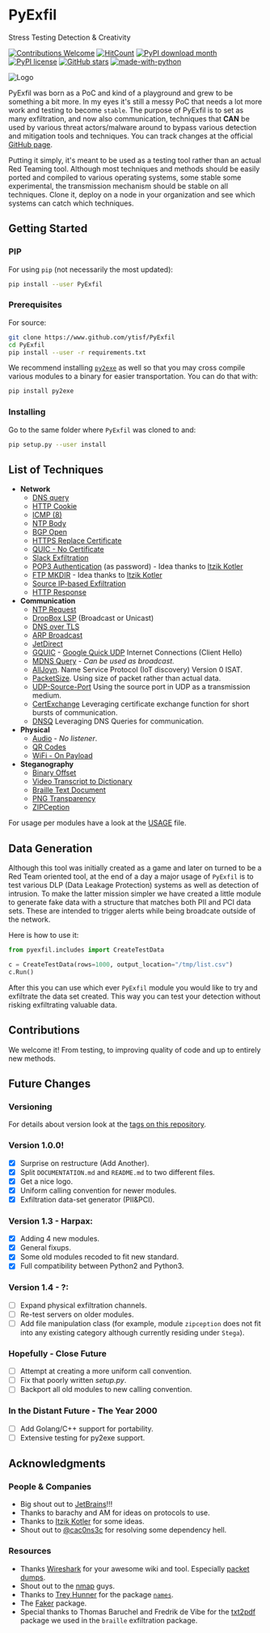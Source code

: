 # PyExfil
Stress Testing Detection & Creativity

[![Contributions Welcome](https://img.shields.io/badge/contributions-welcome-brightgreen.svg?style=round)](https://github.com/ytisf/PyExfil/issues)
[![HitCount](http://hits.dwyl.com/ytisf/PyExfil.svg)](http://hits.dwyl.com/ytisf/PyExfil)
[![PyPI download month](https://img.shields.io/pypi/dm/ansicolortags.svg)](https://pypi.python.org/pypi/pyexfil/)
[![PyPI license](https://img.shields.io/pypi/l/ansicolortags.svg)](https://pypi.python.org/pypi/pyexfil/)
[![GitHub stars](https://img.shields.io/github/stars/ytisf/PyExfil.svg?style=social&label=Star&maxAge=2592000)](https://GitHub.com/ytisf/PyExfil/stargazers/)
[![made-with-python](https://img.shields.io/badge/Made%20with-Python-1f425f.svg)](https://www.python.org/)

![Logo](https://www.morirt.com/img/PyExfil_Logo.png)

PyExfil was born as a PoC and kind of a playground and grew to be something a bit more. In my eyes it's still a messy PoC that needs a lot more work and testing to become `stable`. The purpose of PyExfil is to set as many exfiltration, and now also communication, techniques that **CAN** be used by various threat actors/malware around to bypass various detection and mitigation tools and techniques. You can track changes at the official [GitHub page](https://PyExfil.MoriRT.com/).

Putting it simply, it's meant to be used as a testing tool rather than an actual Red Teaming tool. Although most techniques and methods should be easily ported and compiled to various operating systems, some stable some experimental, the transmission mechanism should be stable on all techniques. Clone it, deploy on a node in your organization and see which systems can catch which techniques.

## Getting Started

### PIP
For using `pip` (not necessarily the most updated):
```bash
pip install --user PyExfil
```

### Prerequisites
For source:
```bash
git clone https://www.github.com/ytisf/PyExfil
cd PyExfil
pip install --user -r requirements.txt
```

We recommend installing [`py2exe`](http://www.py2exe.org/) as well so that you may cross compile various modules to a binary for easier transportation. You can do that with:

```bash
pip install py2exe
```

### Installing

Go to the same folder where `PyExfil` was cloned to and:
```bash
pip setup.py --user install
```

## List of Techniques

* **Network**
  * [DNS query](https://github.com/ytisf/PyExfil/blob/master/USAGE.md#dns-query)
  * [HTTP Cookie](https://github.com/ytisf/PyExfil/blob/master/USAGE.md#http-cookies)
  * [ICMP (8)](https://github.com/ytisf/PyExfil/blob/master/USAGE.md#icmp-echo-8)
  * [NTP Body](https://github.com/ytisf/PyExfil/blob/master/USAGE.md#ntp-body)
  * [BGP Open](https://github.com/ytisf/PyExfil/blob/master/USAGE.md#bgp-open)
  * [HTTPS Replace Certificate](https://github.com/ytisf/PyExfil/blob/master/USAGE.md#https-replace-certificate)
  * [QUIC - No Certificate](https://github.com/ytisf/PyExfil/blob/master/USAGE.md#quic)
  * [Slack Exfiltration](https://github.com/ytisf/PyExfil/blob/master/USAGE.md#slack)
  * [POP3 Authentication](https://github.com/ytisf/PyExfil/blob/master/USAGE.md#pop3-authentication) (as password) - Idea thanks to [Itzik Kotler](https://github.com/ikotler)
  * [FTP MKDIR](https://github.com/ytisf/PyExfil/blob/master/USAGE.md#ftp-mkdir) - Idea thanks to [Itzik Kotler](https://github.com/ikotler)
  * [Source IP-based Exfiltration](https://github.com/ytisf/PyExfil/blob/master/USAGE.md#source-ip-based-exfiltration)
  * [HTTP Response](https://github.com/ytisf/PyExfil/blob/master/USAGE.md#http-response)
* **Communication**
  * [NTP Request](https://github.com/ytisf/PyExfil/blob/master/USAGE.md#ntp-request)
  * [DropBox LSP](https://github.com/ytisf/PyExfil/blob/master/USAGE.md#dropbox-lsp) (Broadcast or Unicast)
  * [DNS over TLS](https://github.com/ytisf/PyExfil/blob/master/USAGE.md#dns-over-tls)
  * [ARP Broadcast](https://github.com/ytisf/PyExfil/blob/master/USAGE.md#arp-broadcast)
  * [JetDirect](https://github.com/ytisf/PyExfil/blob/master/USAGE.md#jetdirect)
  * [GQUIC](https://github.com/ytisf/PyExfil/blob/master/USAGE.md#gquic) - [Google Quick UDP](https://www.chromium.org/quic) Internet Connections (Client Hello)
  * [MDNS Query](https://github.com/ytisf/PyExfil/blob/master/USAGE.md#mdns-query) - *Can be used as broadcast.*
  * [AllJoyn](https://github.com/ytisf/PyExfil/blob/master/USAGE.md#alljoyn). Name Service Protocol (IoT discovery) Version 0 ISAT.
  * [PacketSize](https://github.com/ytisf/PyExfil/blob/master/USAGE.md#packet-size). Using size of packet rather than actual data.  
  * [UDP-Source-Port](https://github.com/ytisf/PyExfil/blob/master/USAGE.md#udp-sport) Using the source port in UDP as a transmission medium.
  * [CertExchange](https://github.com/ytisf/PyExfil/blob/master/USAGE.md#Certificate-Exchange) Leveraging certificate exchange function for short bursts of communication.
  * [DNSQ](https://github.com/ytisf/PyExfil/blob/master/USAGE.md#DNSQ) Leveraging DNS Queries for communication.
* **Physical**
  * [Audio](https://github.com/ytisf/PyExfil/blob/master/USAGE.md#audio) - *No listener*.
  * [QR Codes](https://github.com/ytisf/PyExfil/blob/master/USAGE.md#qr-codes)
  * [WiFi - On Payload](https://github.com/ytisf/PyExfil/blob/master/USAGE.md#wifi-frame-payload)
* **Steganography**
  * [Binary Offset](https://github.com/ytisf/PyExfil/blob/master/USAGE.md#image-binary-offset)
  * [Video Transcript to Dictionary](https://github.com/ytisf/PyExfil/blob/master/USAGE.md#video-dictionary)
  * [Braille Text Document](https://github.com/ytisf/PyExfil/blob/master/USAGE.md#braille-text-document)
  * [PNG Transparency](https://github.com/ytisf/PyExfil/blob/master/USAGE.md#png-transparency)
  * [ZIPCeption](https://github.com/ytisf/PyExfil/blob/master/USAGE.md#zip-loop)

For usage per modules have a look at the [USAGE](https://www.github.com/ytisf/PyExfil/USAGE.md) file.

## Data Generation
Although this tool was initially created as a game and later on turned to be a Red Team oriented tool, at the end of a day a major usage of `PyExfil` is to test various DLP (Data Leakage Protection) systems as well as detection of intrusion. To make the latter mission simpler we have created a little module to generate fake data with a structure that matches both PII and PCI data sets. These are intended to trigger alerts while being broadcate outside of the network.

Here is how to use it:

```python
from pyexfil.includes import CreateTestData

c = CreateTestData(rows=1000, output_location="/tmp/list.csv")
c.Run()
```

After this you can use which ever `PyExfil` module you would like to try and exfiltrate the data set created. This way you can test your detection without risking exfiltrating valuable data.


## Contributions

We welcome it! From testing, to improving quality of code and up to entirely new methods.

## Future Changes

### Versioning
For details about version look at the [tags on this repository](https://www.github.com/ytisf/PyExfil/tags).

### Version 1.0.0!
- [x] Surprise on restructure (Add Another).
- [x] Split `DOCUMENTATION.md` and `README.md` to two different files.
- [x] Get a nice logo.
- [x] Uniform calling convention for newer modules.
- [x] Exfiltration data-set generator (PII&PCI).

### Version 1.3 - Harpax:
- [x] Adding 4 new modules.
- [x] General fixups.
- [x] Some old modules recoded to fit new standard.
- [x] Full compatibility between Python2 and Python3.

### Version 1.4 - ?:
- [ ] Expand physical exfiltration channels.
- [ ] Re-test servers on older modules.
- [ ] Add file manipulation class (for example, module `zipception` does not fit into any existing category although currently residing under `Stega`).

### Hopefully - Close Future
- [ ] Attempt at creating a more uniform call convention.
- [ ] Fix that poorly written *setup.py*.
- [ ] Backport all old modules to new calling convention.

### In the Distant Future - The Year 2000
- [ ] Add Golang/C++ support for portability.
- [ ] Extensive testing for py2exe support.

## Acknowledgments

### People & Companies
- Big shout out to [JetBrains](https://www.jetbrains.com/)!!!
- Thanks to barachy and AM for ideas on protocols to use.
- Thanks to [Itzik Kotler](https://github.com/ikotler) for some ideas.
- Shout out to [@cac0ns3c](https://github.com/cac0ns3c) for resolving some dependency hell.

### Resources
- Thanks [Wireshark](https://wireshark.com/) for your awesome wiki and tool. Especially [packet dumps](http://wiki.wireshark.org/SampleCaptures).
- Shout out to the [nmap](https://nmap.org/) guys.
- Thanks to [Trey Hunner](https://github.com/treyhunner) for the package [`names`](https://github.com/treyhunner/names).
- The [Faker](https://faker.readthedocs.io/en/master/) package.
- Special thanks to Thomas Baruchel and Fredrik de Vibe for the [txt2pdf](https://github.com/baruchel/txt2pdf) package we used in the `braille` exfiltration package.
